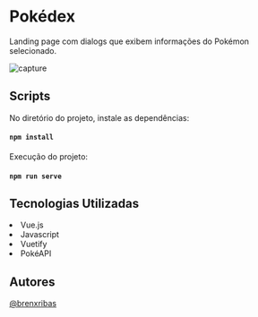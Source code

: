 # Pokédex
Landing page com dialogs que exibem informações do Pokémon selecionado.

![capture](https://user-images.githubusercontent.com/91806523/178801590-56d55f06-11e5-4b54-9529-24266117b948.png)


## Scripts

No diretório do projeto, instale as dependências: 
#### `npm install`

Execução do projeto:
#### `npm run serve`


## Tecnologias Utilizadas
<li>Vue.js</li> 
<li>Javascript</li> 
<li>Vuetify</li> 
<li>PokéAPI</li> 

## Autores

[@brenxribas](https://www.github.com/brenxribas)



